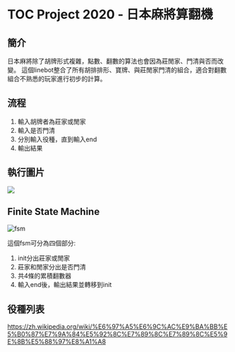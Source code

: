 # TOC Project 2020 - 日本麻將算翻機

## 簡介

日本麻將除了胡牌形式複雜，點數、翻數的算法也會因為莊閒家、門清與否而改變。
這個linebot整合了所有胡排排形、寶牌、與莊閒家門清的組合，適合對翻數組合不熟悉的玩家進行初步的計算。

## 流程

1. 輸入胡牌者為莊家或閒家
2. 輸入是否門清
3. 分別輸入役種，直到輸入end
4. 輸出結果

## 執行圖片

![](https://i.imgur.com/KeWs5c3.png)

## Finite State Machine

![fsm](./fsm.png)

這個fsm可分為四個部分:
1. init分出莊家或閒家
2. 莊家和閒家分出是否門清
3. 共4條的累積翻數器
4. 輸入end後，輸出結果並轉移到init

## 役種列表

https://zh.wikipedia.org/wiki/%E6%97%A5%E6%9C%AC%E9%BA%BB%E5%B0%87%E7%9A%84%E5%92%8C%E7%89%8C%E7%89%8C%E5%9E%8B%E5%88%97%E8%A1%A8

